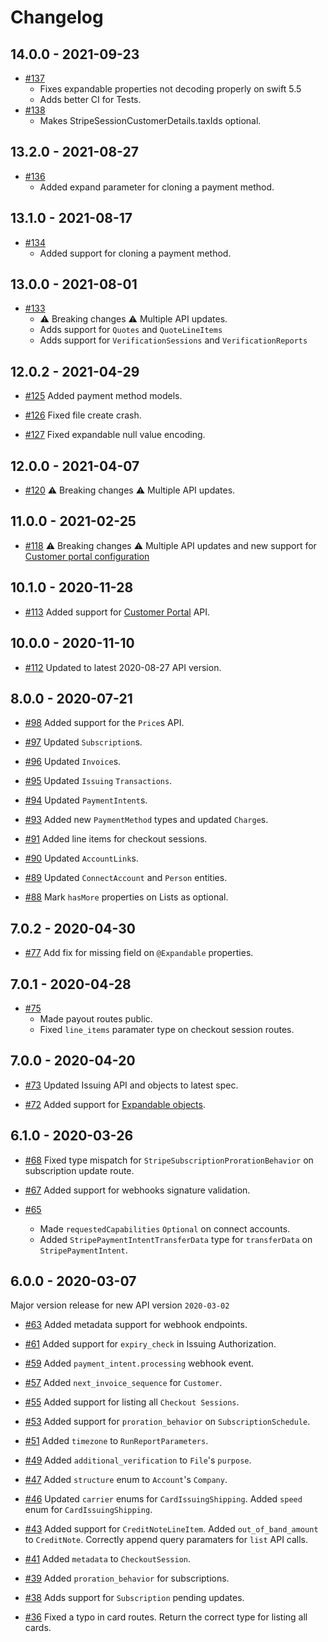 # Changelog

## 14.0.0 - 2021-09-23
* [#137](https://github.com/vapor-community/stripe-kit/pull/137) 
    * Fixes expandable properties not decoding properly on swift 5.5
    * Adds better CI for Tests.
* [#138](https://github.com/vapor-community/stripe-kit/pull/138)
    * Makes StripeSessionCustomerDetails.taxIds optional.

## 13.2.0 - 2021-08-27
* [#136](https://github.com/vapor-community/stripe-kit/pull/136)
    * Added expand parameter for cloning a payment method.

## 13.1.0 - 2021-08-17
* [#134](https://github.com/vapor-community/stripe-kit/pull/134)
    * Added support for cloning a payment method.

## 13.0.0 - 2021-08-01
* [#133](https://github.com/vapor-community/stripe-kit/pull/133) 
    * ⚠️ Breaking changes ⚠️ Multiple API updates.
    * Adds support for `Quotes` and `QuoteLineItems`
    * Adds support for `VerificationSessions` and `VerificationReports`

## 12.0.2 - 2021-04-29
* [#125](https://github.com/vapor-community/stripe-kit/pull/125) Added payment method models.

* [#126](https://github.com/vapor-community/stripe-kit/pull/126) Fixed file create crash.

* [#127](https://github.com/vapor-community/stripe-kit/pull/127) Fixed expandable null value encoding.

## 12.0.0 - 2021-04-07
* [#120](https://github.com/vapor-community/stripe-kit/pull/118) ⚠️ Breaking changes ⚠️ Multiple API updates.

## 11.0.0 - 2021-02-25
* [#118](https://github.com/vapor-community/stripe-kit/pull/118) ⚠️ Breaking changes ⚠️ Multiple API updates and new support for [Customer portal configuration](https://stripe.com/docs/billing/subscriptions/integrating-customer-portal)

## 10.1.0 - 2020-11-28
* [#113](https://github.com/vapor-community/stripe-kit/pull/113) Added support for [Customer Portal](https://stripe.com/docs/api/customer_portal) API.

## 10.0.0 - 2020-11-10
* [#112](https://github.com/vapor-community/stripe-kit/pull/112) Updated to latest 2020-08-27 API version.

## 8.0.0 - 2020-07-21
* [#98](https://github.com/vapor-community/stripe-kit/pull/98) Added support for the `Price`s API.

* [#97](https://github.com/vapor-community/stripe-kit/pull/97) Updated `Subscription`s.

* [#96](https://github.com/vapor-community/stripe-kit/pull/96) Updated `Invoice`s.

* [#95](https://github.com/vapor-community/stripe-kit/pull/95) Updated `Issuing` `Transactions`.

* [#94](https://github.com/vapor-community/stripe-kit/pull/94) Updated `PaymentIntent`s.

* [#93](https://github.com/vapor-community/stripe-kit/pull/93) Added new `PaymentMethod` types and updated `Charge`s.

* [#91](https://github.com/vapor-community/stripe-kit/pull/91) Added line items for checkout sessions.

* [#90](https://github.com/vapor-community/stripe-kit/pull/90) Updated `AccountLink`s.

* [#89](https://github.com/vapor-community/stripe-kit/pull/89) Updated `ConnectAccount` and `Person` entities.

* [#88](https://github.com/vapor-community/stripe-kit/pull/88) Mark `hasMore` properties on Lists as optional.

## 7.0.2 - 2020-04-30
* [#77](https://github.com/vapor-community/stripe-kit/pull/77) Add fix for missing field on `@Expandable` properties.

## 7.0.1 - 2020-04-28
* [#75](https://github.com/vapor-community/stripe-kit/pull/75) 
    * Made payout routes public.
    * Fixed `line_items` paramater type on checkout session routes.

## 7.0.0 - 2020-04-20
* [#73](https://github.com/vapor-community/stripe-kit/pull/73) Updated Issuing API and objects to latest spec.

* [#72](https://github.com/vapor-community/stripe-kit/pull/72) Added support for [Expandable objects](https://stripe.com/docs/api/expanding_objects).


## 6.1.0 - 2020-03-26

* [#68](https://github.com/vapor-community/stripe-kit/pull/68) Fixed type mispatch for `StripeSubscriptionProrationBehavior` on subscription update route.

* [#67](https://github.com/vapor-community/stripe-kit/pull/67) Added support for webhooks signature validation.

* [#65](https://github.com/vapor-community/stripe-kit/pull/65) 
    * Made `requestedCapabilities` `Optional` on connect accounts.
    * Added `StripePaymentIntentTransferData` type for `transferData` on `StripePaymentIntent`.

## 6.0.0 - 2020-03-07
Major version release for new API version `2020-03-02`

* [#63](https://github.com/vapor-community/stripe-kit/pull/63) Added metadata support for webhook endpoints.

* [#61](https://github.com/vapor-community/stripe-kit/pull/61) Added support for `expiry_check` in Issuing Authorization.

* [#59](https://github.com/vapor-community/stripe-kit/pull/59) Added `payment_intent.processing` webhook event.

* [#57](https://github.com/vapor-community/stripe-kit/pull/57) Added `next_invoice_sequence` for `Customer`.

* [#55](https://github.com/vapor-community/stripe-kit/pull/55) Added support for listing all `Checkout Sessions`.

* [#53](https://github.com/vapor-community/stripe-kit/pull/53) Added support for `proration_behavior` on `SubscriptionSchedule`.

* [#51](https://github.com/vapor-community/stripe-kit/pull/51) Added `timezone` to `RunReportParameters`.

* [#49](https://github.com/vapor-community/stripe-kit/pull/49) Added `additional_verification` to `File`'s `purpose`.

* [#47](https://github.com/vapor-community/stripe-kit/pull/47) Added `structure` enum to `Account`'s `Company`.

* [#46](https://github.com/vapor-community/stripe-kit/pull/46) Updated `carrier` enums for `CardIssuingShipping`. Added `speed` enum for `CardIssuingShipping`.

* [#43](https://github.com/vapor-community/stripe-kit/pull/43) Added support for `CreditNoteLineItem`. Added `out_of_band_amount` to `CreditNote`. Correctly append query paramaters for `list` API calls.

* [#41](https://github.com/vapor-community/stripe-kit/pull/41) Added `metadata` to `CheckoutSession`.

* [#39](https://github.com/vapor-community/stripe-kit/pull/39) Added `proration_behavior` for subscriptions.

* [#38](https://github.com/vapor-community/stripe-kit/pull/38) Adds support for `Subscription` pending updates.

* [#36](https://github.com/vapor-community/stripe-kit/pull/36) Fixed a typo in card routes. Return the correct type for listing all cards.
